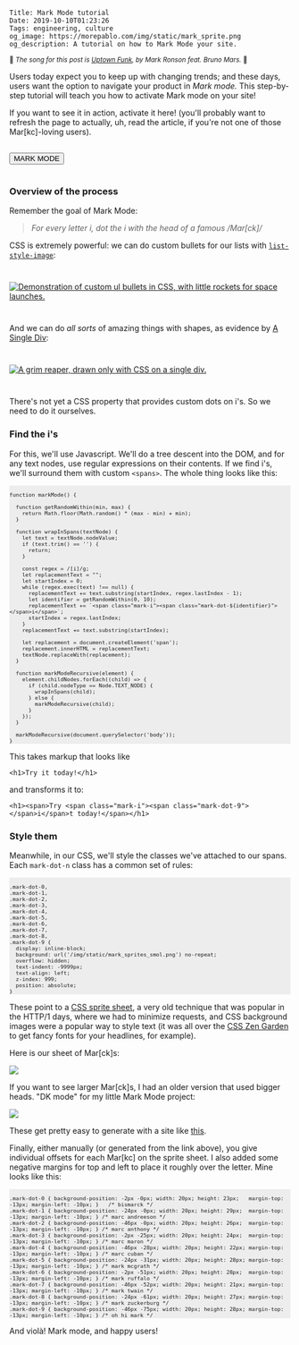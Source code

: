     Title: Mark Mode tutorial
    Date: 2019-10-10T01:23:26
    Tags: engineering, culture
    og_image: https://morepablo.com/img/static/mark_sprite.png
    og_description: A tutorial on how to Mark Mode your site.

<small>🎵 <em>The song for this post is <a href="https://www.youtube.com/watch?v=OPf0YbXqDm0">Uptown Funk</a>, by Mark Ronson feat. Bruno Mars.</em> 🎵</small>

Users today expect you to keep up with changing trends; and these days, users
want the option to navigate your product in _Mark mode._ This step-by-step
tutorial will teach you how to activate Mark mode on your site!

If you want to see it in action, activate it here! (you'll probably want to
refresh the page to actually, uh, read the article, if you're not one of those
Mar[kc]-loving users).

<button id="markActivate" style="margin: 15px auto;">MARK MODE</button>

### Overview of the process

Remember the goal of Mark Mode:

> _For every letter i, dot the i with the head of a famous /Mar[ck]/_

CSS is extremely powerful: we can do custom bullets for our lists with
[`list-style-image`][1]:

<div class="caption-img-block" style="margin: 25px auto">
<a href="https://developer.mozilla.org/en-US/docs/Web/CSS/list-style-image" target="blank">
<img src="/img/2019/10/custom-bullet.png" alt="Demonstration of custom ul bullets in CSS, with little rockets for space launches." style="margin: 15px auto;" />
</a>
</div>

And we can do _all sorts_ of amazing things with shapes, as evidence by [A
Single Div][2]:

<div class="caption-img-block" style="margin: 25px auto">
<a href="https://a.singlediv.com/" target="blank">
<img src="/img/2019/10/single-div.png" alt="A grim reaper, drawn only with CSS on a single div." style="margin: 15px auto;" />
</a>
</div>

There's not yet a CSS property that provides custom dots on i's. So we need to
do it ourselves.

### Find the i's

For this, we'll use Javascript. We'll do a tree descent into the DOM, and for
any text nodes, use regular expressions on their contents. If we find i's, we'll
surround them with custom `<spans>`. The whole thing looks like this:

<pre style="background-color: #ededed; font-size: 0.8em"><code>
function markMode() {

  function getRandomWithin(min, max) {
    return Math.floor(Math.random() * (max - min) + min);
  }

  function wrapInSpans(textNode) {
    let text = textNode.nodeValue;
    if (text.trim() == '') {
      return;
    }

    const regex = /[i]/g;
    let replacementText = "";
    let startIndex = 0;
    while (regex.exec(text) !== null) {
      replacementText += text.substring(startIndex, regex.lastIndex - 1);
      let identifier = getRandomWithin(0, 10);
      replacementText += `&lt;span class="mark-i"&gt;&lt;span class="mark-dot-${identifier}"&gt;&lt;/span&gt;i&lt;/span&gt;`;
      startIndex = regex.lastIndex;
    }
    replacementText += text.substring(startIndex);

    let replacement = document.createElement('span');
    replacement.innerHTML = replacementText;
    textNode.replaceWith(replacement);
  }

  function markModeRecursive(element) {
    element.childNodes.forEach((child) => {
      if (child.nodeType == Node.TEXT_NODE) {
        wrapInSpans(child);
      } else {
        markModeRecursive(child);
      }
    });
  }

  markModeRecursive(document.querySelector('body'));
}
</code></pre>

This takes markup that looks like

```
<h1>Try it today!</h1>
```

and transforms it to:

```
<h1><span>Try <span class="mark-i"><span class="mark-dot-9"></span>i</span>t today!</span></h1>
```

### Style them

Meanwhile, in our CSS, we'll style the classes we've attached to our spans. Each
`mark-dot-n` class has a common set of rules:

<pre style="background-color: #ededed; font-size: 0.8em"><code>
.mark-dot-0,
.mark-dot-1,
.mark-dot-2,
.mark-dot-3,
.mark-dot-4,
.mark-dot-5,
.mark-dot-6,
.mark-dot-7,
.mark-dot-8,
.mark-dot-9 {
  display: inline-block;
  background: url('/img/static/mark_sprites_smol.png') no-repeat;
  overflow: hidden;
  text-indent: -9999px;
  text-align: left;
  z-index: 999;
  position: absolute;
}
</code></pre>

These point to a [CSS sprite sheet][3], a very old technique that was popular in
the HTTP/1 days, where we had to minimize requests, and CSS background images
were a popular way to style text (it was all over the [CSS Zen Garden][4] to get
fancy fonts for your headlines, for example).

Here is our sheet of Mar[ck]s:

![](/img/static/mark_sprites_smol.png)

If you want to see larger Mar[ck]s, I had an older version that used bigger
heads. "DK mode" for my little Mark Mode project:

![](/img/static/mark_sprite.png)

These get pretty easy to generate with a site like [this][5].

Finally, either manually (or generated from the link above), you give individual
offsets for each Mar[kc] on the sprite sheet. I also added some negative margins
for top and left to place it roughly over the letter. Mine looks like this:

<pre style="background-color: #ededed; font-size: 0.8em"><code>
.mark-dot-0 { background-position: -2px -0px; width: 20px; height: 23px;   margin-top: -13px; margin-left: -10px; }   /* bismarck */
.mark-dot-1 { background-position: -24px -0px; width: 20px; height: 29px;  margin-top: -13px; margin-left: -10px; } /* marc andreeson */
.mark-dot-2 { background-position: -46px -0px; width: 20px; height: 26px;  margin-top: -13px; margin-left: -10px; } /* marc anthony */
.mark-dot-3 { background-position: -2px -25px; width: 20px; height: 24px;  margin-top: -13px; margin-left: -10px; } /* marc maron */
.mark-dot-4 { background-position: -46px -28px; width: 20px; height: 22px; margin-top: -13px; margin-left: -10px; } /* marc cuban */
.mark-dot-5 { background-position: -24px -31px; width: 20px; height: 28px; margin-top: -13px; margin-left: -10px; } /* mark mcgrath */
.mark-dot-6 { background-position: -2px -51px; width: 20px; height: 28px;  margin-top: -13px; margin-left: -10px; } /* mark ruffalo */
.mark-dot-7 { background-position: -46px -52px; width: 20px; height: 21px; margin-top: -13px; margin-left: -10px; } /* mark twain */
.mark-dot-8 { background-position: -24px -61px; width: 20px; height: 27px; margin-top: -13px; margin-left: -10px; } /* mark zuckerburg */
.mark-dot-9 { background-position: -46px -75px; width: 20px; height: 28px; margin-top: -13px; margin-left: -10px; } /* oh hi mark */
</code></pre>

And violà! Mark mode, and happy users!


   [1]: https://developer.mozilla.org/en-US/docs/Web/CSS/list-style-image
   [2]: https://a.singlediv.com/
   [3]: https://css-tricks.com/css-sprites/
   [4]: http://www.csszengarden.com/
   [5]: https://css.spritegen.com/
